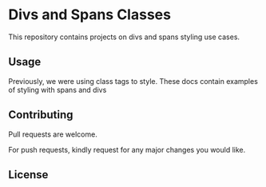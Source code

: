 # Divs and Spans Classes

This repository contains projects on divs and spans styling use cases.

## Usage

Previously, we were using class tags to style. These docs contain examples of styling with spans and divs


## Contributing

Pull requests are welcome. 

For push requests, kindly request for any major changes you would like.

## License

